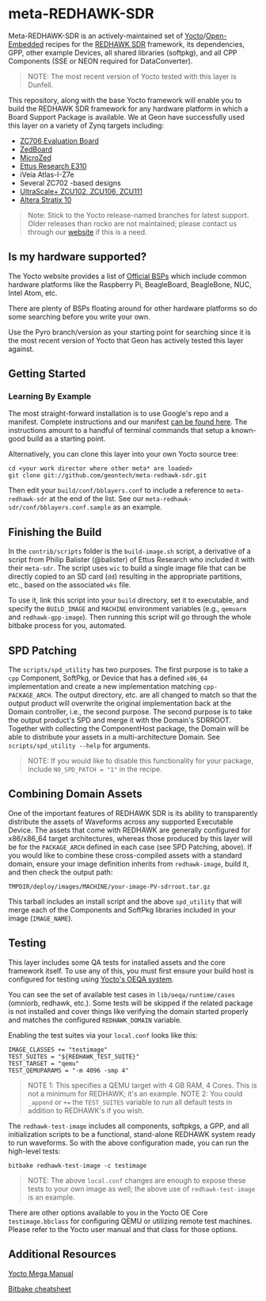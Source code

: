 meta-REDHAWK-SDR
=================

Meta-REDHAWK-SDR is an actively-maintained set of [Yocto][1]/[Open-Embedded][2] recipes for the [REDHAWK SDR][3] framework, its dependencies, GPP, other example Devices, all shared libraries (softpkg), and all CPP Components (SSE or NEON required for DataConverter).

 > NOTE: The most recent version of Yocto tested with this layer is Dunfell.

This repository, along with the base Yocto framework will enable you to build the REDHAWK SDR framework for any hardware platform in which a Board Support Package is available.  We at Geon have successfully used this layer on a variety of Zynq targets including:

 * [ZC706 Evaluation Board](http://geontech.com/analog-devices-fmcomms-via-yocto/)
 * [ZedBoard](https://youtu.be/pKpbkYB43js)
 * [MicroZed](https://youtu.be/QvCrXl2cxpY)
 * [Ettus Research E310](https://youtu.be/WSKZsSxtWsQ)
 * iVeia Atlas-I-Z7e
 * Several ZC702 -based designs
 * [UltraScale+ ZCU102, ZCU106, ZCU111](https://geontech.com/redhawk-on-a-xilinx-zcu111/)
 * [Altera Stratix 10](https://github.com/kraj/meta-altera/tree/thud)

 > Note: Stick to the Yocto release-named branches for latest support.  Older releases than rocko are not maintained; please contact us through our [website](http://www.geontech.com) if this is a need.

Is my hardware supported?
-------------------------
The Yocto website provides a list of [Official BSPs][4] which include common hardware platforms like the Raspberry Pi, BeagleBoard, BeagleBone, NUC, Intel Atom, etc.

There are plenty of BSPs floating around for other hardware platforms so do some searching before you write your own.

Use the Pyro branch/version as your starting point for searching since it is the most recent version of Yocto that Geon has actively tested this layer against.

Getting Started
----------------

### Learning By Example

The most straight-forward installation is to use Google's repo and a manifest.  Complete instructions and our manifest [can be found here](http://github.com/GeonTech/meta-redhawk-sdr-manifests).  The instructions amount to a handful of terminal commands that setup a known-good build as a starting point.

Alternatively, you can clone this layer into your own Yocto source tree:

    cd <your work director where other meta* are loaded>
    git clone git://github.com/geontech/meta-redhawk-sdr.git

Then edit your `build/conf/bblayers.conf` to include a reference to `meta-redhawk-sdr` at the end of the list.  See our `meta-redhawk-sdr/conf/bblayers.conf.sample` as an example. 

Finishing the Build
-------------------

In the `contrib/scripts` folder is the `build-image.sh` script, a derivative of a script from Philip Balister (@balister) of Ettus Research who included it with their `meta-sdr`.  The script uses `wic` to build a single image file that can be directly copied to an SD card (`dd`) resulting in the appropriate partitions, etc., based on the associated `wks` file.  

To use it, link this script into your `build` directory, set it to executable, and specify the `BUILD_IMAGE` and `MACHINE` environment variables (e.g., `qemuarm` and `redhawk-gpp-image`).  Then running this script will go through the whole bitbake process for you, automated.

SPD Patching
------------

The `scripts/spd_utility` has two purposes.  The first purpose is to take a `cpp` Component, SoftPkg, or Device that has a defined `x86_64` implementation and create a new implementation matching `cpp-PACKAGE_ARCH`.  The output directory, etc. are all changed to match so that the output product will overwrite the original implementation back at the Domain controller, i.e., the second purpose.  The second purpose is to take the output product's SPD and merge it with the Domain's SDRROOT.  Together with collecting the ComponentHost package, the Domain will be able to distribute your assets in a multi-architecture Domain.  See `scripts/spd_utility --help` for arguments.

 > NOTE: If you would like to disable this functionality for your package, include `NO_SPD_PATCH = "1"` in the recipe.

Combining Domain Assets
----------------

One of the important features of REDHAWK SDR is its ability to transparently distribute the assets of Waveforms across any supported Executable Device.  The assets that come with REDHAWK are generally configured for x86/x86_64 target architectures, whereas those produced by this layer will be for the `PACKAGE_ARCH` defined in each case (see SPD Patching, above).  If you would like to combine these cross-compiled assets with a standard domain, ensure your image definition inherits from `redhawk-image`, build it, and then check the output path:

```
TMPDIR/deploy/images/MACHINE/your-image-PV-sdrroot.tar.gz
```

This tarball includes an install script and the above `spd_utility` that will merge each of the Components and SoftPkg libraries included in your image (`IMAGE_NAME`).

Testing
-------

This layer includes some QA tests for installed assets and the core framework itself.  To use any of this, you must first ensure your build host is configured for testing using [Yocto's OEQA system](https://www.yoctoproject.org/docs/3.1/dev-manual/dev-manual.html#performing-automated-runtime-testing).

You can see the set of available test cases in `lib/oeqa/runtime/cases` (omniorb, redhawk, etc.).  Some tests will be skipped if the related package is not installed and cover things like verifying the domain started properly and matches the configured `REDHAWK_DOMAIN` variable.

Enabling the test suites via your `local.conf` looks like this:

```
IMAGE_CLASSES += "testimage"
TEST_SUITES = "${REDHAWK_TEST_SUITE}"
TEST_TARGET = "qemu"
TEST_QEMUPARAMS = "-m 4096 -smp 4"
```

 > NOTE 1: This specifies a QEMU target with 4 GB RAM, 4 Cores.  This is not a minimum for REDHAWK; it's an example.
 > NOTE 2: You could `_append` or `+=` the `TEST_SUITES` variable to run all default tests in addition to REDHAWK's if you wish.

The `redhawk-test-image` includes all components, softpkgs, a GPP, and all initialization scripts to be a functional, stand-alone REDHAWK system ready to run waveforms.  So with the above configuration made, you can run the high-level tests:

```
bitbake redhawk-test-image -c testimage
```

 > NOTE: The above `local.conf` changes are enough to expose these tests to your own image as well; the above use of `redhawk-test-image` is an example.

There are other options available to you in the Yocto OE Core `testimage.bbclass` for configuring QEMU or utilizing remote test machines.  Please refer to the Yocto user manual and that class for those options.

Additional Resources
--------------------

[Yocto Mega Manual][7] 

[Bitbake cheatsheet][8]

[1]: https://www.yoctoproject.org/  "Yocto Project Homepage"
[2]: http://www.openembedded.org/wiki/Main_Page  "Open-Embedded Project Homepage"
[3]: http://redhawksdr.org "REDHAWK Homepage"
[4]: https://www.yoctoproject.org/downloads/bsps?release=All&title= "Board Support Package List"
[5]: https://github.com/EttusResearch/meta-ettus "Ettus BSP"
[6]: http://www.yoctoproject.org/docs/current/yocto-project-qs/yocto-project-qs.html#packages "Required Packages"
[7]: http://www.yoctoproject.org/docs/latest/mega-manual/mega-manual.html "Yocto Mega Manual"
[8]: http://www.openembedded.org/wiki/Bitbake_cheat_sheet "Bitbake Cheat Sheet"

